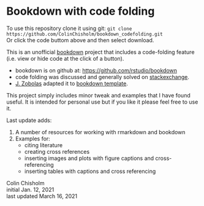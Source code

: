 # Bookdown with code folding 

To use this repository clone it using git: `git clone https://github.com/ColinChisholm/bookdown_codefolding.git`    
Or click the code buttom above and then select download. 



This is an unofficial [bookdown](https://bookdown.org/yihui/bookdown/) project that includes a code-folding feature (i.e. view or hide code at the click of a button).

- bookdown is on github at: https://github.com/rstudio/bookdown
- code folding was discussed and generally solved on [stackexchange](https://stackoverflow.com/questions/45360998/code-folding-in-bookdown).    
- [J. Zobolas](https://github.com/bblodfon) adapted it to [bookdown template](https://github.com/bblodfon/rtemps).  

This project simply includes minor tweak and examples that I have found useful.  It is intended for personal use but if you like it please feel free to use it. 

Last update adds: 
1. A number of resources for working with rmarkdown and bookdown
2. Examples for:
    - citing literature
    - creating cross references 
    - inserting images and plots with figure captions and cross-referencing
    - inserting tables with captions and cross referencing


Colin Chisholm    
initial Jan. 12, 2021     
last updated March 16, 2021
